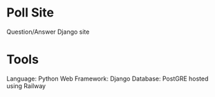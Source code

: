# Poll Site
Question/Answer Django site

# Tools
Language: Python
Web Framework: Django
Database: PostGRE hosted using Railway

